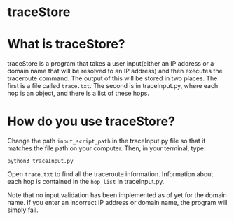 # traceStore

# What is traceStore?
traceStore is a  program that takes a user input(either an IP address or a domain name that will be resolved to an IP address) and then executes the traceroute command. The output of this will be stored in two places. The first is a file called ```trace.txt```. The second is in traceInput.py, where each hop is an object, and there
is a list of these hops.

# How do you use traceStore?
Change the path ```input_script_path``` in the traceInput.py file so that it matches the file path on your computer. Then, in your terminal, type:


```python3 traceInput.py```


Open ```trace.txt``` to find all the traceroute information. Information about each hop
is contained in the ```hop_list``` in traceInput.py.


Note that no input validation has been implemented as of yet
for the domain name. If you enter an incorrect IP address or domain
name, the program will simply fail.